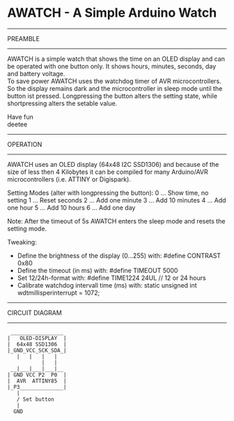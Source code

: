 # AWATCH - A Simple Arduino Watch


  ____________________
  
   PREAMBLE
  ____________________
  
  AWATCH is a simple watch that shows the time on an OLED display and can be
  operated with one button only. It shows hours, minutes, seconds, day and
  battery voltage.  
  To save power AWATCH uses the watchdog timer of AVR microcontrollers. So the
  display remains dark and the microcontroller in sleep mode until the button
  ist pressed. Longpressing the button alters the setting state, while
  shortpressing alters the setable value.  
  
  Have fun  
  deetee
  ____________________
  
  OPERATION
  ____________________
  
  AWATCH uses an OLED display (64x48 I2C SSD1306) and because of the size of
  less then 4 Kilobytes it can be compiled for many Arduino/AVR microcontrollers
  (i.e. ATTINY or Digispark).  
  
  Setting Modes (alter with longpressing the button):
    0 ... Show time, no setting
    1 ... Reset seconds
    2 ... Add one minute
    3 ... Add 10 minutes
    4 ... Add one hour
    5 ... Add 10 hours
    6 ... Add one day
    
   Note: After the timeout of 5s AWATCH enters the sleep mode and resets the
         setting mode.
   
   Tweaking:
   - Define the brightness of the display (0...255) with: #define CONTRAST 0x80
   - Define the timeout (in ms) with: #define TIMEOUT 5000
   - Set 12/24h-format with: #define TIME1224 24UL // 12 or 24 hours
   - Calibrate watchdog intervall time (ms) with:
     static unsigned int wdtmillisperinterrupt = 1072;
  ____________________
   CIRCUIT DIAGRAM
  ____________________
     _________________
    |   OLED-DISPLAY  |
    |  64x48 SSD1306  |
    |_GND_VCC_SCK_SDA_|
       |   |   |   |
               |   |
     __|___|___|___|__
    | GND VCC P2  P0  |
    |  AVR  ATTINY85  |
    |_P3______________|
       |   
       / Set button   
       |
      GND
              
